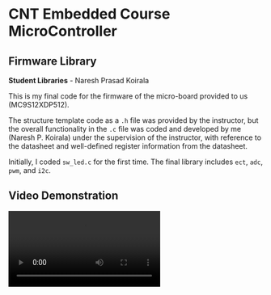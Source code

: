 # CNT Embedded Course MicroController

## Firmware Library
**Student Libraries** - Naresh Prasad Koirala

This is my final code for the firmware of the micro-board provided to us (MC9S12XDP512).

The structure template code as a `.h` file was provided by the instructor, but the overall functionality in the `.c` file was coded and developed by me (Naresh P. Koirala) under the supervision of the instructor, with reference to the datasheet and well-defined register information from the datasheet.

Initially, I coded `sw_led.c` for the first time. The final library includes `ect`, `adc`, `pwm`, and `i2c`.

## Video Demonstration
<video controls>
  <source src="path_to_your_video.mp4" type="video/mp4">
  Your browser does not support the video tag.
</video>